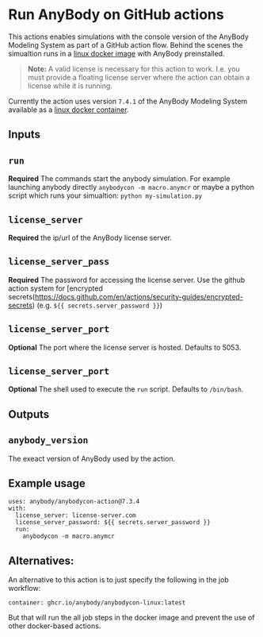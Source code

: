 # Run AnyBody on GitHub actions

This actions enables simulations with the console version of the AnyBody Modeling System as part of a GitHub action flow. Behind the scenes the simualtion runs in a [linux docker image](https://github.com/AnyBody/anybody-container/pkgs/container/anybodycon-linux) with AnyBody preinstalled.

> **Note:** A valid license is necessary for this action to work. I.e. you must provide a floating license server where the action can obtain a license while it is running. 

Currently the action uses version `7.4.1` of the AnyBody Modeling System available as a [linux docker container](https://github.com/AnyBody/anybody-container/pkgs/container/anybodycon-linux).


## Inputs

## `run`

**Required** The commands start the anybody simulation. For example launching anybody directly `anybodycon -m macro.anymcr` or maybe a python script which runs your simualtion: `python my-simulation.py` 


## `license_server`

**Required** the ip/url of the AnyBody license server.

## `license_server_pass`

**Required** The password for accessing the license server. Use the github  action system for [encrypted secrets(https://docs.github.com/en/actions/security-guides/encrypted-secrets) (e.g. `${{ secrets.server_password }}`)

## `license_server_port`

**Optional** The port where the license server is hosted. Defaults to 5053.


## `license_server_port`

**Optional** The shell used to execute the `run` script. Defaults to `/bin/bash`.


## Outputs

## `anybody_version`

The exeact version of AnyBody used by the action.

## Example usage

```
uses: anybody/anybodycon-action@7.3.4
with:
  license_server: license-server.com
  license_server_password: ${{ secrets.server_password }}
  run: 
    anybodycon -m macro.anymcr
```

## Alternatives:

An alternative to this action is to just specify the following in the job workflow:
  
```container: ghcr.io/anybody/anybodycon-linux:latest```
 
But that will run the all job steps in the docker image and prevent the use of other docker-based actions. 
